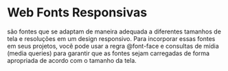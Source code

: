 # Web Fonts Responsivas
  são fontes que se adaptam de maneira adequada a diferentes tamanhos de tela e resoluções em um design responsivo. Para incorporar essas fontes em seus projetos, você pode usar a regra @font-face e consultas de mídia (media queries) para garantir que as fontes sejam carregadas de forma apropriada de acordo com o tamanho da tela.
